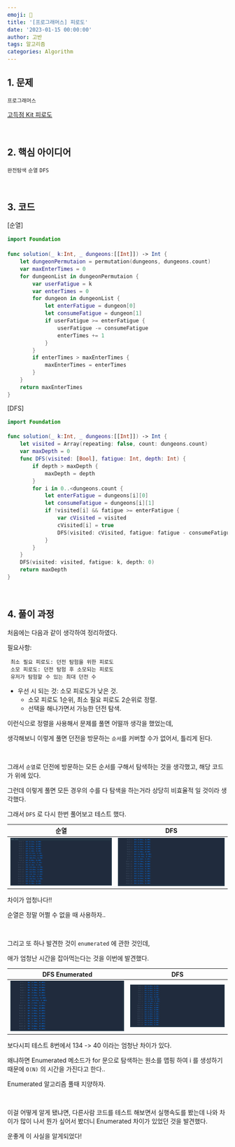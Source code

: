 ```yaml
---
emoji: 🧶
title: '[프로그래머스] 피로도'
date: '2023-01-15 00:00:00'
author: 고반
tags: 알고리즘
categories: Algorithm
---
```


## 1. 문제

`프로그래머스`

[고득점 Kit 피로도](https://school.programmers.co.kr/learn/courses/30/lessons/87946)


<br/>

## 2. 핵심 아이디어

`완전탐색` `순열` `DFS` 

<br/>

## 3. 코드

[순열]
```swift
import Foundation

func solution(_ k:Int, _ dungeons:[[Int]]) -> Int {
    let dungeonPermutaion = permutation(dungeons, dungeons.count)
    var maxEnterTimes = 0
    for dungeonList in dungeonPermutaion {
        var userFatigue = k
        var enterTimes = 0
        for dungeon in dungeonList {
            let enterFatigue = dungeon[0]
            let consumeFatigue = dungeon[1]
            if userFatigue >= enterFatigue {
                userFatigue -= consumeFatigue
                enterTimes += 1
            }
        }
        if enterTimes > maxEnterTimes {
            maxEnterTimes = enterTimes
        }
    }
    return maxEnterTimes
}

```

[DFS]
```swift
import Foundation

func solution(_ k:Int, _ dungeons:[[Int]]) -> Int {
    let visited = Array(repeating: false, count: dungeons.count)
    var maxDepth = 0
    func DFS(visited: [Bool], fatigue: Int, depth: Int) {
        if depth > maxDepth {
            maxDepth = depth
        }
        for i in 0..<dungeons.count {
            let enterFatigue = dungeons[i][0]
            let consumeFatigue = dungeons[i][1]
            if !visited[i] && fatigue >= enterFatigue {
                var cVisited = visited
                cVisited[i] = true
                DFS(visited: cVisited, fatigue: fatigue - consumeFatigue, depth: depth + 1)
            }
        }
    }
    DFS(visited: visited, fatigue: k, depth: 0)
    return maxDepth
}
```

<br/>

## 4. 풀이 과정

처음에는 다음과 같이 생각하여 정리하였다.

필요사항:

     최소 필요 피로도: 던전 탐험을 위한 피로도
     소모 피로도: 던전 탐험 후 소모되는 피로도
     유저가 탐험할 수 있는 최대 던전 수

- 우선 시 되는 것: 소모 피로도가 낮은 것.
    - 소모 피로도 1순위, 최소 필요 피로도 2순위로 정렬.
    - 선택을 해나가면서 가능한 던전 탐색.

이런식으로 정렬을 사용해서 문제를 풀면 어떨까 생각을 했었는데,

생각해보니 이렇게 풀면 던전을 방문하는 `순서`를 커버할 수가 없어서, 틀리게 된다.

<br/>

그래서 `순열`로 던전에 방문하는 모든 순서를 구해서 탐색하는 것을 생각했고, 해당 코드가 위에 있다.

그런데 이렇게 풀면 모든 경우의 수를 다 탐색을 하는거라 상당히 비효율적 일 것이라 생각했다.

그래서 `DFS` 로 다시 한번 풀어보고 테스트 했다. 

|<center>순열<center/>|<center>DFS<center/>|
| :---: | ---: | 
|![permutation.png](permutation.png)|![DFS.png](DFS.png)|

차이가 엄청나다!!

순열은 정말 어쩔 수 없을 때 사용하자..

<br/>

그리고 또 하나 발견한 것이 `enumerated` 에 관한 것인데,

애가 엄청난 시간을 잡아먹는다는 것을 이번에 발견했다.

|<center>DFS Enumerated<center/>|<center>DFS<center/>|
| :---: | ---: | 
|![DFS Enumerated.png](DFS%20Enumerated.png)|![DFS.png](DFS.png)|

보다시피 테스트 8번에서 134 -> 40 이라는 엄청난 차이가 있다.

왜냐하면 Enumerated 메소드가 for 문으로 탐색하는 원소를 맵핑 하여 i 를 생성하기 때문에 `O(N)` 의 시간을 가진다고 한다..

Enumerated 알고리즘 풀때 지양하자.

<br/>

이걸 어떻게 알게 됐냐면, 다른사람 코드를 테스트 해보면서 실행속도를 봤는데 나와 차이가 많이 나서 뭔가 싶어서 봤더니 Enumerated 차이가 있었던 것을 발견했다.

운좋게 이 사실을 알게되었다!


<br/>


```toc

```